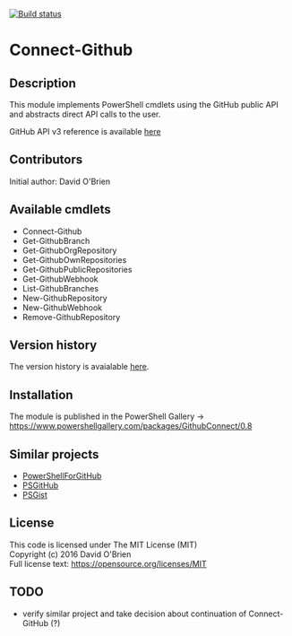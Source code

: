 [![Build status](https://ci.appveyor.com/api/projects/status/pvv1qvafomvmen9e/branch/master?svg=true)](https://ci.appveyor.com/project/davidobrien1985/githubconnect/branch/master)

# Connect-Github

## Description
This module implements PowerShell cmdlets using the GitHub public API and abstracts direct API calls to the user.

GitHub API v3 reference is available [here](https://developer.github.com/v3/)

## Contributors
Initial author: David O'Brien

## Available cmdlets
  - Connect-Github
  - Get-GithubBranch
  - Get-GithubOrgRepository
  - Get-GithubOwnRepositories
  - Get-GithubPublicRepositories
  - Get-GithubWebhook
  - List-GithubBranches
  - New-GithubRepository
  - New-GithubWebhook
  - Remove-GithubRepository

## Version history
The version history is avaialable [here](/VERSIONS.md).

## Installation
The module is published in the PowerShell Gallery ->
  https://www.powershellgallery.com/packages/GithubConnect/0.8

## Similar projects
  - [PowerShellForGitHub](https://www.powershellgallery.com/packages/PowerShellForGitHub/0.1.0)
  - [PSGitHub](https://www.powershellgallery.com/packages/PSGitHub/0.13.9)
  - [PSGist](https://www.powershellgallery.com/packages/PSGist)

## License
This code is licensed under The MIT License (MIT)  
Copyright (c) 2016 David O'Brien  
Full license text: https://opensource.org/licenses/MIT

## TODO
- verify similar project and take decision about continuation of Connect-GitHub (?)
